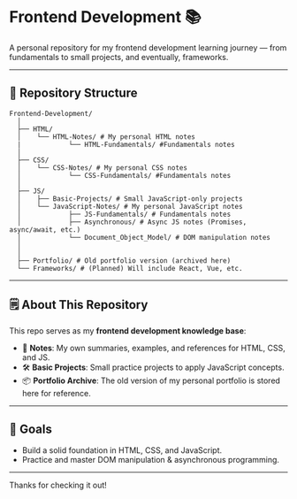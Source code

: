 # Frontend Development 📚

A personal repository for my frontend development learning journey — from fundamentals to small projects, and eventually, frameworks.

---

## 📂 Repository Structure

```
Frontend-Development/
  │
  ├── HTML/
  │    └── HTML-Notes/ # My personal HTML notes
  |            └── HTML-Fundamentals/ #Fundamentals notes
  │
  ├── CSS/
  │    └── CSS-Notes/ # My personal CSS notes
  │            └── CSS-Fundamentals/ #Fundamentals notes
  │
  ├── JS/
  │    ├── Basic-Projects/ # Small JavaScript-only projects
  │    └── JavaScript-Notes/ # My personal JavaScript notes
  │            ├── JS-Fundamentals/ # Fundamentals notes
  │            ├── Asynchronous/ # Async JS notes (Promises, async/await, etc.)
  │            └── Document_Object_Model/ # DOM manipulation notes
  │
  │
  ├── Portfolio/ # Old portfolio version (archived here)
  └── Frameworks/ # (Planned) Will include React, Vue, etc.
  ```

---

## 🗒 About This Repository

This repo serves as my **frontend development knowledge base**:
- 📝 **Notes**: My own summaries, examples, and references for HTML, CSS, and JS.
- 🛠 **Basic Projects**: Small practice projects to apply JavaScript concepts.
- 📦 **Portfolio Archive**: The old version of my personal portfolio is stored here for reference.

---

## 🎯 Goals

- Build a solid foundation in HTML, CSS, and JavaScript.
- Practice and master DOM manipulation & asynchronous programming.

---

Thanks for checking it out!
